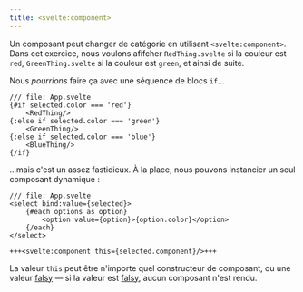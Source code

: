 ```yaml
---
title: <svelte:component>
---
```


Un composant peut changer de catégorie en utilisant `<svelte:component>`. Dans cet exercice, nous voulons afifcher `RedThing.svelte` si la couleur est `red`, `GreenThing.svelte` si la couleur est `green`, et ainsi de suite.

Nous _pourrions_ faire ça avec une séquence de blocs `if`...

```svelte
/// file: App.svelte
{#if selected.color === 'red'}
	<RedThing/>
{:else if selected.color === 'green'}
	<GreenThing/>
{:else if selected.color === 'blue'}
	<BlueThing/>
{/if}
```

...mais c'est un assez fastidieux. À la place, nous pouvons instancier un seul composant dynamique :

```svelte
/// file: App.svelte
<select bind:value={selected}>
	{#each options as option}
		<option value={option}>{option.color}</option>
	{/each}
</select>

+++<svelte:component this={selected.component}/>+++
```

La valeur `this` peut être n'importe quel constructeur de composant, ou une valeur <span class="vo">[falsy](SVELTE_SITE_URL/docs/javascript#falsy-truthy-falsy)</span> — si la valeur est <span class="vo">[falsy](SVELTE_SITE_URL/docs/javascript#falsy-truthy-falsy)</span>, aucun composant n'est rendu.

